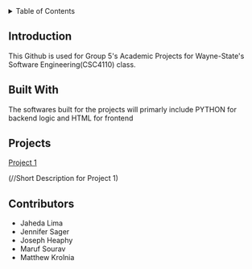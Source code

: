 <div id="top"></div>
<!-- HEADER -->
<!-- TABLE OF CONTENTS -->
<details>
  <summary>Table of Contents</summary>
  <ol>
    <li>
      <a href="#introduction">Introduction</a>
    </li>
    <li>
      <a href="#built-with">Built With</a>
    </li>
    <li>
      <a href="#projects">Projects</a>
    </li>
    <li>
      <a href="#contributors">Contributors</a>
    </li>
  </ol>
</details>

<!-- INTRODUCTION -->
## Introduction

This Github is used for Group 5's Academic Projects for Wayne-State's Software Engineering(CSC4110) class.

<!-- BUILT WITH -->
## Built With

The softwares built for the projects will primarly include PYTHON for backend logic and HTML for frontend

<!-- PROJECTS -->
## Projects

<a href="https://github.com/MarufSourav/CSC4110-Group5/tree/main/GroupProject1">Project 1</a>
<p>(//Short Description for Project 1)</p>

<!-- CONTRIBUTORS -->
## Contributors

- Jaheda Lima
- Jennifer Sager
- Joseph Heaphy
- Maruf Sourav
- Matthew Krolnia